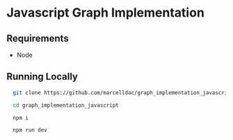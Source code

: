 # Javascript Graph Implementation

## Requirements

- Node

## Running Locally

```bash
  git clone https://github.com/marcelldac/graph_implementation_javascript
```

```bash
  cd graph_implementation_javascript
```

```bash
  npm i
```

```bash
  npm run dev
```
